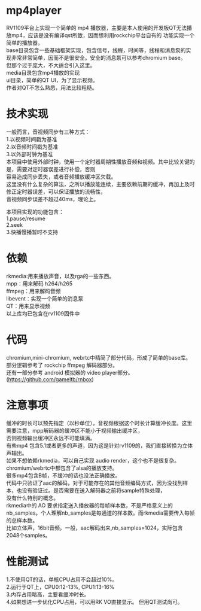 # mp4player  
RV1109平台上实现一个简单的 mp4 播放器，主要是本人使用的开发板QT无法播放mp4，应该是没有编译qst所致，因而想利用rockchip平台自有的
功能实现一个简单的播放器。  
base目录包含一些基础框架实现，包含信号，线程，时间等，线程和消息泵的实现非常非常简单，因而不是很安全。安全的消息泵可以参考chromium base。  
但那个过于庞大，不大适合引入这里。  
media目录包含mp4播放的实现  
ui目录，简单的QT UI，为了显示视频。  
作者对QT不怎么熟悉，用法比较粗糙。  

# 技术实现  
一般而言，音视频同步有三种方式：  
1.以视频时间戳为基准  
2.以音频时间戳为基准  
3.以外部时钟为基准  
本项目中使用外部时钟，使用一个定时器周期性播放音频和视频。其中比较关键的是，需要对定时器误差进行补偿，否则  
容易造成同步丢失，或者音频播放缓冲区欠载。  
这里没有什么复杂的算法，之所以播放能连续，主要依赖前期的缓冲，再加上及时修正定时器误差，可以保证播放的流畅性，  
音视频同步误差不超过40ms，理论上。  

本项目实现的功能包含：  
1.pause/resume  
2.seek  
3.快播慢播暂时不支持

# 依赖
rkmedia:用来播放声音，以及rga的一些东西。  
mpp：用来解码 h264/h265  
ffmpeg：用来解码音频  
libevent：实现一个简单的消息泵  
QT：用来显示视频  
以上库均已包含在rv1109固件中  

# 代码  
chromium,mini-chromium, webrtc中精简了部分代码，形成了简单的base库。  
部分逻辑参考了 rockchip ffmpeg 解码器部分。  
还有一部分参考 android 模拟器的 video player部分。(https://github.com/gameltb/rnbox)  

# 注意事项  
缓冲的时长可以预先指定（以秒单位），音视频根据这个时长计算缓冲长度。这里需要注意，mpp解码器的缓冲区不能小于视频输出缓冲区，  
否则视频输出缓冲区永远不可能填满。  
有些mp4 包含5.1或者更多的声道，因为这是针对rv1109的，我们直接转换为立体声输出。  
如果不想依赖rkmedia，可以自己实现 audio render，这个也不是很复杂。 chromium/webrtc中都包含了alsa的播放支持。  
很多mp4包含B帧，不缓冲的话也没法正确播放。  
代码中只验证了aac的解码，对于可能存在的其他音频编码方式，因为没找到样本，也没有验证过。是否需要在送入解码器之前将sample特殊处理，  
没有什么特别的概念。  
rkmedia中的 AO 要求指定送入播放器的每帧样本数，不是严格意义上的nb_samples。个人理解nb_samples是每通道的样本数。而rkmedia需要传入每帧的总样本数。  
比如立体声，16bit音频。一般，aac解码出来,nb_samples=1024，实际包含2048个samples。

# 性能测试  
1.不使用QT的话，单核CPU占用不会超过10%。  
2.运行于QT上，CPU0:12-13%, CPU1:13-16%  
3.内存占用略高，主要看缓冲时长。  
4.如果想进一步优化CPU占用，可以用RK VO直接显示。 但用QT测试尚可。  
